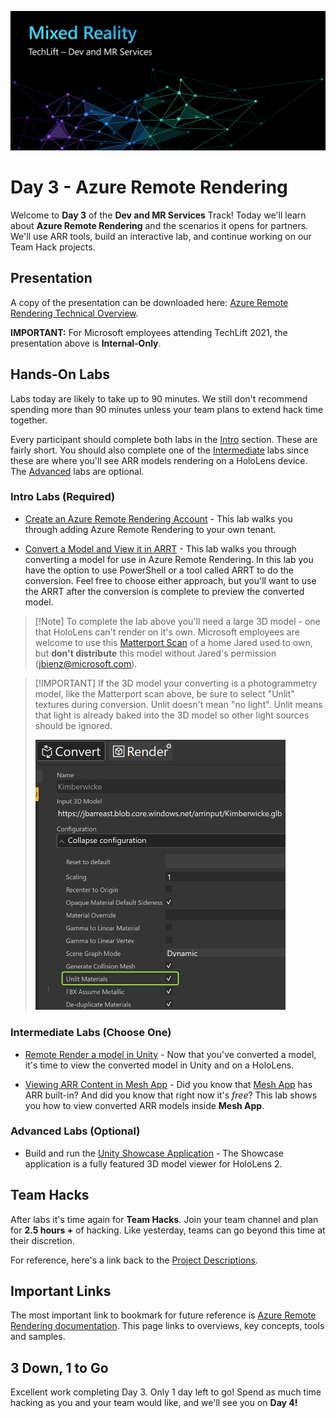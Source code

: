 ![Dev Track Banner](Images/MRTL-DevBanner.png)

# Day 3 - Azure Remote Rendering

Welcome to **Day 3** of the **Dev and MR Services** Track! Today we'll learn about **Azure Remote Rendering** and the scenarios it opens for  partners. We'll use ARR tools, build an interactive lab, and continue working on our Team Hack projects.

## Presentation

A copy of the presentation can be downloaded here: [Azure Remote Rendering Technical Overview](https://microsoft.sharepoint.com/:p:/t/MRTechLift/ERdFiZsHTWNBnGlOus1ktlgBS9iWa_pYNPZ2KdDse_lLFw?e=2SQMpV).

**IMPORTANT:** For Microsoft employees attending TechLift 2021, the presentation above is **Internal-Only**.

## Hands-On Labs

Labs today are likely to take up to 90 minutes. We still don't recommend spending more than 90 minutes unless your team plans to extend hack time together.

Every participant should complete both labs in the [Intro](#Intro-Labs-(Required)) section. These are fairly short. You should also complete one of the [Intermediate](#Intermediate-Labs-(Choose-One)) labs since these are where you'll see ARR models rendering on a HoloLens device. The [Advanced](#Advanced-Labs-(Optional)) labs are optional.

### Intro Labs (Required)

- [Create an Azure Remote Rendering Account](https://docs.microsoft.com/en-us/azure/remote-rendering/how-tos/create-an-account) - This lab walks you through adding Azure Remote Rendering to your own tenant.

- [Convert a Model and View it in ARRT](https://docs.microsoft.com/en-us/azure/remote-rendering/quickstarts/convert-model) - This lab walks you through converting a model for use in Azure Remote Rendering. In this lab you have the option to use PowerShell or a tool called ARRT to do the conversion. Feel free to choose either approach, but you'll want to use the ARRT after the conversion is complete to preview the converted model.

> [!Note] To complete the lab above you'll need a large 3D model - one that HoloLens can't render on it's own. Microsoft employees are welcome to use this [Matterport Scan](https://microsoft-my.sharepoint.com/:u:/p/jbienz/ERZVgYBp7FBCgcUCoUctNgQBkjqA40r3IHuFg6m4mJNSmw?e=2XI4Q9) of a home Jared used to own, but **don't distribute** this model without Jared's permission (jbienz@microsoft.com).

> [!IMPORTANT] If the 3D model your converting is a photogrammetry model, like the Matterport scan above, be sure to select "Unlit" textures during conversion. Unlit doesn't mean "no light". Unlit means that light is already baked into the 3D model so other light sources should be ignored.
> 
><img src="Images/ARRTUnlit.png" width=400>

### Intermediate Labs (Choose One)

- [Remote Render a model in Unity](https://docs.microsoft.com/en-us/azure/remote-rendering/quickstarts/render-model) - Now that you've converted a model, it's time to view the converted model in Unity and on a HoloLens.

- [Viewing ARR Content in Mesh App](https://docs.microsoft.com/en-us/mesh/mesh-app/use-mesh/arr-content) - Did you know that [Mesh App](https://www.microsoft.com/en-us/p/microsoft-mesh-app-preview/9p64lj74ngw0?rtc=1) has ARR built-in? And did you know that right now it's *free*? This lab shows you how to view converted ARR models inside **Mesh App**.

### Advanced Labs (Optional)

- Build and run the [Unity Showcase Application](https://docs.microsoft.com/en-us/azure/remote-rendering/samples/showcase-app) - The Showcase application is a fully featured 3D model viewer for HoloLens 2.

## Team Hacks

After labs it's time again for **Team Hacks**. Join your team channel and plan for **2.5 hours +** of hacking. Like yesterday, teams can go beyond this time at their discretion.

For reference, here's a link back to the [Project Descriptions](projects.md).

## Important Links

The most important link to bookmark for future reference is [Azure Remote Rendering documentation](https://docs.microsoft.com/en-us/azure/remote-rendering/). This page links to overviews, key concepts, tools and samples.

## 3 Down, 1 to Go

Excellent work completing Day 3. Only 1 day left to go! Spend as much time hacking as you and your team would like, and we'll see you on **Day 4!**
